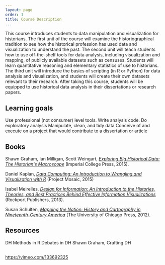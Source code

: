 ```yaml
---
layout: page
order: 1
title: Course Description
...
```


This course introduces students to data manipulation and visualization for historians. The first unit of the course will examine the historiographical tradition to see how the historical profession has used data and visualization to understand the past. The second unit will teach students how to use off-the-shelf tools for data analysis, including visualization and mapping, of publicly available datasets such as censuses. Students will learn quantitative reasoning and elementary statistics of use to historians. The third unit will introduce the basics of scripting (in R or Python) for data analysis and visualization, and students will create their own datasets relevant to their research. After taking this course, students will be equipped to use historical data analysis in their dissertations or research papers.

## Learning goals

Use professional (not consumer) level tools. Write analysis code. Do exploratory analysis Manipulate, clean, and tidy data Conceive of and execute on a project that would contribute to a dissertation or article

## Books

Shawn Graham, Ian Milligan, Scott Weingart, *[Exploring Big Historical Data: The Historian's Macroscope](http://www.themacroscope.org/2.0/)* (Imperial College Press, 2015).

Daniel Kaplan, *[Data Computing: An Introduction to Wrangling and Visualization with R](http://data-computing.org/)* (Project Mosaic, 2015)

Isabel Meirelles, *[Design for Information: An Introduction to the Histories, Theories, and Best Practices Behind Effective Information Visualizations](http://isabelmeirelles.com/book-design-for-information/)* (Rockport Publishers, 2013).

Susan Schulten, *[Mapping the Nation: History and Cartography in Nineteenth-Century America](http://www.mappingthenation.com/)* (The University of Chicago Press, 2012).

## Resources

DH Methods in R Debates in DH Shawn Graham, Crafting DH

## 

https://vimeo.com/133692325
